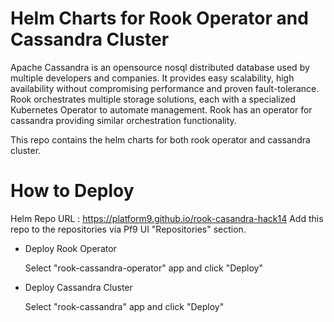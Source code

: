# Helm Charts for Rook Operator and Cassandra Cluster

Apache Cassandra is an opensource nosql distributed database used by multiple developers and companies. It provides easy scalability, high availability without compromising performance and proven fault-tolerance.
Rook orchestrates multiple storage solutions, each with a specialized Kubernetes Operator to automate management. Rook has an operator for cassandra providing similar orchestration functionality.

This repo contains the helm charts for both rook operator and cassandra cluster.


# How to Deploy

Helm Repo URL : https://platform9.github.io/rook-casandra-hack14
Add this repo to the repositories via Pf9 UI "Repositories" section.

* Deploy Rook Operator

     Select "rook-cassandra-operator" app and click "Deploy"

* Deploy Cassandra Cluster

     Select "rook-cassandra" app and click "Deploy"
